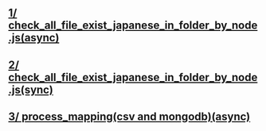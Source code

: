 ## [1/ check_all_file_exist_japanese_in_folder_by_node.js(async)](./check_all_file_exist_japanese_in_folder_by_node_async.js)
## [2/ check_all_file_exist_japanese_in_folder_by_node.js(sync)](./check_all_file_exist_japanese_in_folder_by_node_sync.js)
## [3/ process_mapping(csv and mongodb)(async)](./process_mapping.js)